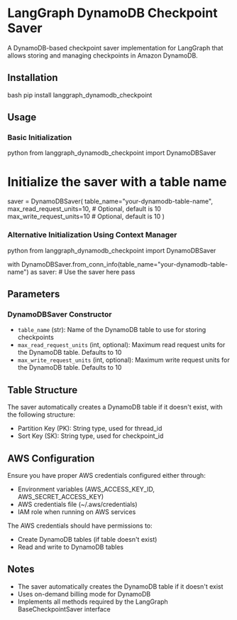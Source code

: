 # LangGraph DynamoDB Checkpoint Saver

A DynamoDB-based checkpoint saver implementation for LangGraph that allows storing and managing checkpoints in Amazon DynamoDB.

## Installation

bash
pip install langgraph_dynamodb_checkpoint


## Usage

### Basic Initialization

python
from langgraph_dynamodb_checkpoint import DynamoDBSaver

# Initialize the saver with a table name
saver = DynamoDBSaver(
    table_name="your-dynamodb-table-name",
    max_read_request_units=10,  # Optional, default is 10
    max_write_request_units=10  # Optional, default is 10
)


### Alternative Initialization Using Context Manager

python
from langgraph_dynamodb_checkpoint import DynamoDBSaver

with DynamoDBSaver.from_conn_info(table_name="your-dynamodb-table-name") as saver:
    # Use the saver here
    pass


## Parameters

### DynamoDBSaver Constructor

- `table_name` (str): Name of the DynamoDB table to use for storing checkpoints
- `max_read_request_units` (int, optional): Maximum read request units for the DynamoDB table. Defaults to 10
- `max_write_request_units` (int, optional): Maximum write request units for the DynamoDB table. Defaults to 10

## Table Structure

The saver automatically creates a DynamoDB table if it doesn't exist, with the following structure:

- Partition Key (PK): String type, used for thread_id
- Sort Key (SK): String type, used for checkpoint_id

## AWS Configuration

Ensure you have proper AWS credentials configured either through:
- Environment variables (AWS_ACCESS_KEY_ID, AWS_SECRET_ACCESS_KEY)
- AWS credentials file (~/.aws/credentials)
- IAM role when running on AWS services

The AWS credentials should have permissions to:
- Create DynamoDB tables (if table doesn't exist)
- Read and write to DynamoDB tables

## Notes

- The saver automatically creates the DynamoDB table if it doesn't exist
- Uses on-demand billing mode for DynamoDB
- Implements all methods required by the LangGraph BaseCheckpointSaver interface